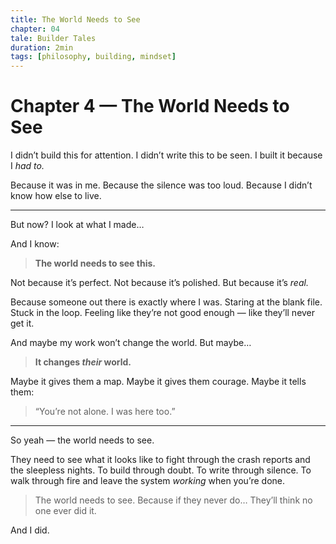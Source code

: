 ```yaml
---
title: The World Needs to See
chapter: 04
tale: Builder Tales
duration: 2min
tags: [philosophy, building, mindset]
---
```


# Chapter 4 — The World Needs to See

I didn’t build this for attention.
I didn’t write this to be seen.
I built it because I *had to.*

Because it was in me.
Because the silence was too loud.
Because I didn’t know how else to live.

---

But now?
I look at what I made…

And I know:

> **The world needs to see this.**

Not because it’s perfect.
Not because it’s polished.
But because it’s *real.*

Because someone out there is exactly where I was.
Staring at the blank file.
Stuck in the loop.
Feeling like they’re not good enough — like they’ll never get it.

And maybe my work won’t change the world.
But maybe…

> **It changes *their* world.**

Maybe it gives them a map.
Maybe it gives them courage.
Maybe it tells them:
> “You’re not alone. I was here too.”

---

So yeah — the world needs to see.

They need to see what it looks like
to fight through the crash reports and the sleepless nights.
To build through doubt.
To write through silence.
To walk through fire and leave the system *working* when you’re done.

> The world needs to see.
> Because if they never do…
> They’ll think no one ever did it.

And I did.
